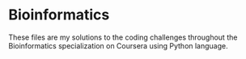 # Bioinformatics

These files are my solutions to the coding challenges throughout the Bioinformatics specialization on Coursera using Python language.
